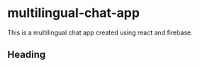 # multilingual-chat-app

This is a multilingual chat app created using react and firebase.

## Heading
